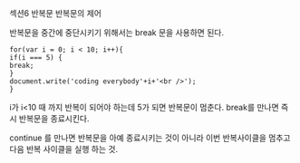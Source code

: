 섹션6 반복문
반복문의 제어



반복문을 중간에 중단시키기 위해서는 break 문을 사용하면 된다.
```
for(var i = 0; i < 10; i++){
if(i === 5) {
break;
}
document.write('coding everybody'+i+'<br />');
}
```

i가 i<10 때 까지 반복이 되어야 하는데 5가 되면 반복문이 멈춘다.
break를 만나면 즉시 반복문을 종료시킨다.

continue 를 만나면 반복문을 아예 종료시키는 것이 아니라 이번 반복사이클을 멈추고 다음 반복 사이클을 실행 하는 것.

